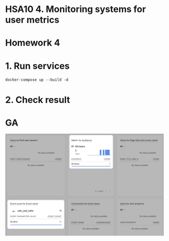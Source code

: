 # HSA10  4. Monitoring systems for user metrics

# Homework 4

# 1. Run services
```
docker-compose up --build -d
```

# 2. Check result
# GA
![GA](results/ga.jpeg)